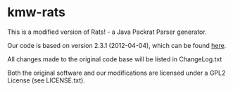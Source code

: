 kmw-rats
========

This is a modified version of Rats! - a Java Packrat Parser generator.

Our code is based on version 2.3.1 (2012-04-04), which can be found [here](http://cs.nyu.edu/rgrimm/xtc/#distribution).

All changes made to the original code base will be listed in ChangeLog.txt

Both the original software and our modifications are licensed under a GPL2 License (see LICENSE.txt).
